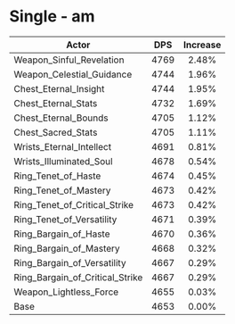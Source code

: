 # Single - am
| Actor | DPS | Increase |
|---|:---:|:---:|
|Weapon_Sinful_Revelation|4769|2.48%|
|Weapon_Celestial_Guidance|4744|1.96%|
|Chest_Eternal_Insight|4744|1.95%|
|Chest_Eternal_Stats|4732|1.69%|
|Chest_Eternal_Bounds|4705|1.12%|
|Chest_Sacred_Stats|4705|1.11%|
|Wrists_Eternal_Intellect|4691|0.81%|
|Wrists_Illuminated_Soul|4678|0.54%|
|Ring_Tenet_of_Haste|4674|0.45%|
|Ring_Tenet_of_Mastery|4673|0.42%|
|Ring_Tenet_of_Critical_Strike|4673|0.42%|
|Ring_Tenet_of_Versatility|4671|0.39%|
|Ring_Bargain_of_Haste|4670|0.36%|
|Ring_Bargain_of_Mastery|4668|0.32%|
|Ring_Bargain_of_Versatility|4667|0.29%|
|Ring_Bargain_of_Critical_Strike|4667|0.29%|
|Weapon_Lightless_Force|4655|0.03%|
|Base|4653|0.00%|
